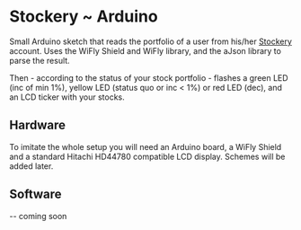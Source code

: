 Stockery ~ Arduino
==================

Small Arduino sketch that reads the portfolio of a user from his/her [Stockery](http://stockery-arduino.herokuapp.com/) account.
Uses the WiFly Shield and WiFly library, and the aJson library to parse the result.

Then - according to the status of your stock portfolio - flashes a green LED (inc of min 1%), yellow LED (status quo or inc < 1%) or red LED (dec), 
and an LCD ticker with your stocks.

Hardware
--------

To imitate the whole setup you will need an Arduino board, a WiFly Shield and a standard Hitachi HD44780 compatible LCD display. Schemes will be added later.

Software
--------

-- coming soon


